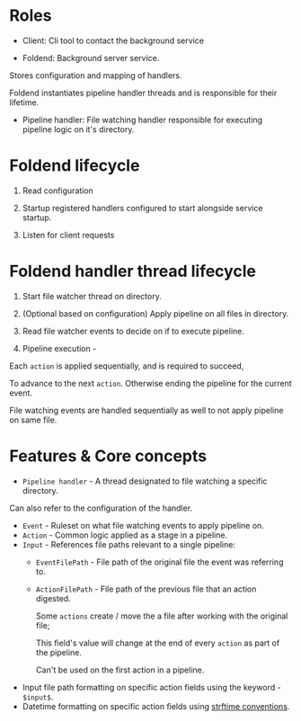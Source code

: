 # Roles

- Client: Cli tool to contact the background service

- Foldend: Background server service.

Stores configuration and mapping of handlers.

Foldend instantiates pipeline handler threads and is responsible for their lifetime.

- Pipeline handler: File watching handler responsible for executing pipeline logic on it's directory.

# Foldend lifecycle

1. Read configuration

2. Startup registered handlers configured to start alongside service startup.

3. Listen for client requests

# Foldend handler thread lifecycle

1. Start file watcher thread on directory.

2. (Optional based on configuration)  Apply pipeline on all files in directory.

3. Read file watcher events to decide on if to execute pipeline.

4. Pipeline execution -

Each `action` is applied sequentially, and is required to succeed,

To advance to the next `action`. Otherwise ending the pipeline for the current event.

File watching events are handled sequentially as well to not apply pipeline on same file.

# Features & Core concepts

- `Pipeline handler` - A thread designated to file watching a specific directory.

Can also refer to the configuration of the handler.

- `Event` - Ruleset on what file watching events to apply pipeline on.
- `Action` - Common logic applied as a stage in a pipeline.
- `Input` - References file paths relevant to a single pipeline:
  - `EventFilePath` - File path of the original file the event was referring to.
  - `ActionFilePath` - File path of the previous file that an action digested.

    Some `actions` create / move the a file after working with the original file;

    This field's value will change at the end of every `action` as part of the pipeline.

    Can't be used on the first action in a pipeline.
- Input file path formatting on specific action fields using the keyword - `$input$`.
- Datetime formatting on specific action fields using [strftime conventions](https://docs.rs/chrono/latest/chrono/format/strftime/).
